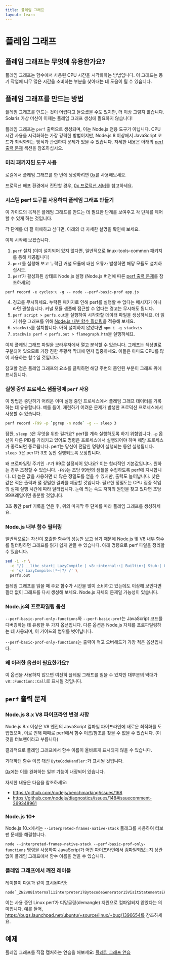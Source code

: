```yaml
---
title: 플레임 그래프
layout: learn
---
```


# 플레임 그래프

## 플레임 그래프는 무엇에 유용한가요?

플레임 그래프는 함수에서 사용된 CPU 시간을 시각화하는 방법입니다. 이 그래프는 동기 작업에 너무 많은 시간을 소비하는 부분을 찾아내는 데 도움이 될 수 있습니다.

## 플레임 그래프를 만드는 방법

플레임 그래프를 만드는 것이 어렵다고 들으셨을 수도 있지만, 더 이상 그렇지 않습니다.
Solaris 가상 머신이 이제는 플레임 그래프 생성에 필요하지 않습니다!

플레임 그래프는 `perf` 출력으로 생성되며, 이는 Node.js 전용 도구가 아닙니다. CPU 시간 사용을 시각화하는 가장 강력한 방법이지만, Node.js 8 이상에서 JavaScript 코드가 최적화되는 방식과 관련하여 문제가 있을 수 있습니다. 자세한 내용은 아래의 [perf 출력 문제](#perf-output-issues) 섹션을 참조하십시오.

### 미리 패키지된 도구 사용

로컬에서 플레임 그래프를 한 번에 생성하려면 [0x](https://www.npmjs.com/package/0x)를 사용해보세요.

프로덕션 배포 환경에서 진단할 경우, [0x 프로덕션 서버](https://github.com/davidmarkclements/0x/blob/master/docs/production-servers.md)를 참고하세요.

### 시스템 perf 도구를 사용하여 플레임 그래프 만들기

이 가이드의 목적은 플레임 그래프를 만드는 데 필요한 단계를 보여주고 각 단계를 제어할 수 있게 하는 것입니다.

각 단계를 더 잘 이해하고 싶다면, 아래의 더 자세한 설명을 확인해 보세요.

이제 시작해 보겠습니다.

1. `perf` 설치 (이미 설치되어 있지 않다면, 일반적으로 linux-tools-common 패키지를 통해 제공됩니다)
2. `perf`를 실행해 보고 누락된 커널 모듈에 대한 오류가 발생하면 해당 모듈도 설치하십시오.
3. `perf`가 활성화된 상태로 Node.js 실행 (Node.js 버전에 따른 [perf 출력 문제](#perf-output-issues)를 참조하세요)

```
perf record -e cycles:u -g -- node --perf-basic-prof app.js
```

4. 경고를 무시하세요. 누락된 패키지로 인해 perf를 실행할 수 없다는 메시지가 아니라면 괜찮습니다. 커널 모듈 샘플에 접근할 수 없다는 경고는 무시해도 됩니다.
5. `perf script > perfs.out`을 실행하여 시각화할 데이터 파일을 생성하세요. 더 읽기 쉬운 그래프를 위해 [Node.js 내부 함수 필터링](#filtering-out-nodejs-internal-functions)을 적용해 보세요.
6. `stackvis`를 설치합니다. 아직 설치하지 않았다면 `npm i -g stackvis`
7. `stackvis perf < perfs.out > flamegraph.htm`을 실행하세요.

이제 플레임 그래프 파일을 브라우저에서 열고 분석할 수 있습니다. 그래프는 색상별로 구분되어 있으므로 가장 진한 주황색 막대에 먼저 집중하세요. 이들은 아마도 CPU를 많이 사용하는 함수일 것입니다.

참고할 점은 플레임 그래프의 요소를 클릭하면 해당 주변의 줌인된 부분이 그래프 위에 표시됩니다.

### 실행 중인 프로세스 샘플링에 `perf` 사용

이 방법은 중단하기 어려운 이미 실행 중인 프로세스에서 플레임 그래프 데이터를 기록하는 데 유용합니다. 예를 들어, 재현하기 어려운 문제가 발생한 프로덕션 프로세스에서 사용할 수 있습니다.

```bash
perf record -F99 -p `pgrep -n node` -g -- sleep 3
```

잠깐, `sleep 3`은 무엇을 위한 걸까요? perf를 계속 실행하도록 하기 위함입니다. `-p` 옵션이 다른 PID를 가리키고 있어도 명령은 프로세스에서 실행되어야 하며 해당 프로세스가 종료되면 종료됩니다.
perf는 당신이 전달한 명령이 실행되는 동안 실행됩니다. `sleep 3`은 perf가 3초 동안 실행되도록 보장합니다.

왜 프로파일링 주기인 `-F`가 99로 설정되어 있나요? 이는 합리적인 기본값입니다. 원하는 경우 조정할 수 있습니다.
`-F99`는 초당 99번의 샘플을 수집하도록 perf에 지시합니다. 더 높은 값을 사용하면 더 많은 정밀도를 얻을 수 있지만, 출력도 늘어납니다. 낮은 값은 적은 출력과 덜 정밀한 결과를 제공할 것입니다. 필요한 정밀도는 CPU 집중 작업의 실제 실행 시간에 따라 달라집니다. 눈에 띄는 속도 저하의 원인을 찾고 있다면 초당 99프레임이면 충분할 것입니다.

3초 동안 perf 기록을 얻은 후, 위의 마지막 두 단계를 따라 플레임 그래프를 생성하세요.

### Node.js 내부 함수 필터링

일반적으로는 자신이 호출한 함수의 성능만 보고 싶기 때문에 Node.js 및 V8 내부 함수를 필터링하면 그래프를 읽기 쉽게 만들 수 있습니다. 아래 명령으로 perf 파일을 정리할 수 있습니다.

```bash
sed -i -r \
  -e "/( __libc_start| LazyCompile | v8::internal::| Builtin:| Stub:| LoadIC:|\[unknown\]| LoadPolymorphicIC:)/d" \
  -e 's/ LazyCompile:[*~]?/ /' \
  perfs.out
```

플레임 그래프를 읽을 때 주요 함수가 시간을 많이 소비하고 있는데도 이상해 보인다면 필터 없이 그래프를 다시 생성해 보세요. Node.js 자체의 문제일 가능성이 있습니다.

### Node.js의 프로파일링 옵션

`--perf-basic-prof-only-functions`와 `--perf-basic-prof`는 JavaScript 코드를 디버깅하는 데 유용한 두 가지 옵션입니다. 다른 옵션은 Node.js 자체를 프로파일링하는 데 사용되며, 이 가이드의 범위를 벗어납니다.

`--perf-basic-prof-only-functions`는 출력이 적고 오버헤드가 가장 적은 옵션입니다.

### 왜 이러한 옵션이 필요한가요?

이 옵션을 사용하지 않으면 여전히 플레임 그래프를 얻을 수 있지만 대부분의 막대가 `v8::Function::Call`로 표시될 것입니다.

## `perf` 출력 문제

### Node.js 8.x V8 파이프라인 변경 사항

Node.js 8.x 이상은 V8 엔진의 JavaScript 컴파일 파이프라인에 새로운 최적화를 도입했으며, 이로 인해 때때로 perf에서 함수 이름/참조를 찾을 수 없을 수 있습니다. (이것을 터보팬이라고 부릅니다)

결과적으로 플레임 그래프에서 함수 이름이 올바르게 표시되지 않을 수 있습니다.

기대하던 함수 이름 대신 `ByteCodeHandler:`가 표시될 것입니다.

[0x](https://www.npmjs.com/package/0x)에는 이를 완화하는 일부 기능이 내장되어 있습니다.

자세한 내용은 다음을 참조하세요:

- https://github.com/nodejs/benchmarking/issues/168
- https://github.com/nodejs/diagnostics/issues/148#issuecomment-369348961

### Node.js 10+

Node.js 10.x에서는 `--interpreted-frames-native-stack` 플래그를 사용하여 터보팬 문제를 해결합니다.

`node --interpreted-frames-native-stack --perf-basic-prof-only-functions` 명령을 사용하여 JavaScript가 어떤 파이프라인에서 컴파일되었는지 상관없이 플레임 그래프에서 함수 이름을 얻을 수 있습니다.

### 플레임 그래프에서 깨진 레이블

레이블이 다음과 같이 표시된다면:

```
node`_ZN2v88internal11interpreter17BytecodeGenerator15VisitStatementsEPNS0_8ZoneListIPNS0_9StatementEEE
```

이는 사용 중인 Linux perf가 디망글링(demangle) 지원으로 컴파일되지 않았다는 의미입니다. 예를 들어, https://bugs.launchpad.net/ubuntu/+source/linux/+bug/1396654를 참조하세요.

## 예제

플레임 그래프를 직접 캡처하는 연습을 해보세요: [플레임 그래프 연습](https://github.com/naugtur/node-example-flamegraph)
